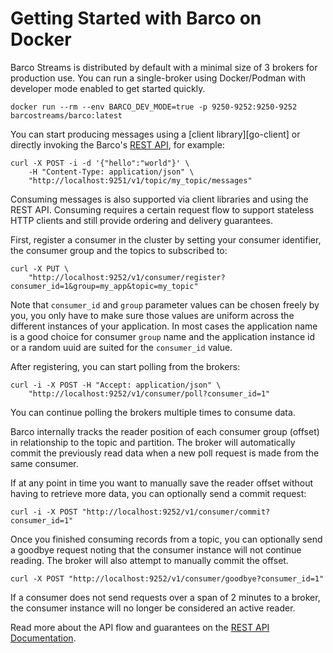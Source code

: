 # Getting Started with Barco on Docker

<!-- Start Intro -->

Barco Streams is distributed by default with a minimal size of 3 brokers for production use. You can run a
single-broker using Docker/Podman with developer mode enabled to get started quickly.

```shell
docker run --rm --env BARCO_DEV_MODE=true -p 9250-9252:9250-9252 barcostreams/barco:latest
```

You can start producing messages using a [client library][go-client] or directly invoking the Barco's
[REST API][rest-api], for example:

```shell
curl -X POST -i -d '{"hello":"world"}' \
    -H "Content-Type: application/json" \
    "http://localhost:9251/v1/topic/my_topic/messages"
```

Consuming messages is also supported via client libraries and using the REST API. Consuming requires a certain
request flow to support stateless HTTP clients and still provide ordering and delivery guarantees.

First, register a consumer in the cluster by setting your consumer identifier, the consumer group and
the topics to subscribed to:

```shell
curl -X PUT \
    "http://localhost:9252/v1/consumer/register?consumer_id=1&group=my_app&topic=my_topic"
```

Note that `consumer_id` and `group` parameter values can be chosen freely by you, you only have to make sure
those values are uniform across the different instances of your application. In most cases the application name is a
good choice for consumer `group` name and the application instance id or a random uuid are suited for the `consumer_id`
value.

After registering, you can start polling from the brokers:

```shell
curl -i -X POST -H "Accept: application/json" \
    "http://localhost:9252/v1/consumer/poll?consumer_id=1"
```

You can continue polling the brokers multiple times to consume data.

<!-- End Intro -->

Barco internally tracks the reader position of each consumer group (offset) in relationship to the topic and partition.
The broker will automatically commit the previously read data when a new poll request is made from the same consumer.

If at any point in time you want to manually save the reader offset without having to retrieve more data, you
can optionally send a commit request:

```shell
curl -i -X POST "http://localhost:9252/v1/consumer/commit?consumer_id=1"
```

Once you finished consuming records from a topic, you can optionally send a goodbye request noting that the consumer
instance will not continue reading. The broker will also attempt to manually commit the offset.

```shell
curl -X POST "http://localhost:9252/v1/consumer/goodbye?consumer_id=1"
```

If a consumer does not send requests over a span of 2 minutes to a broker, the consumer instance will no longer
be considered an active reader.

Read more about the API flow and guarantees on the [REST API Documentation][rest-api].

[rest-api]: ../REST_API.md